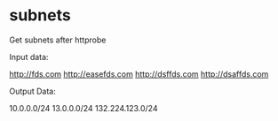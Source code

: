 # subnets
Get subnets after httprobe 


Input data:

http://fds.com
http://easefds.com
http://dsffds.com
http://dsaffds.com   


Output Data: 

10.0.0.0/24
13.0.0.0/24
132.224.123.0/24
